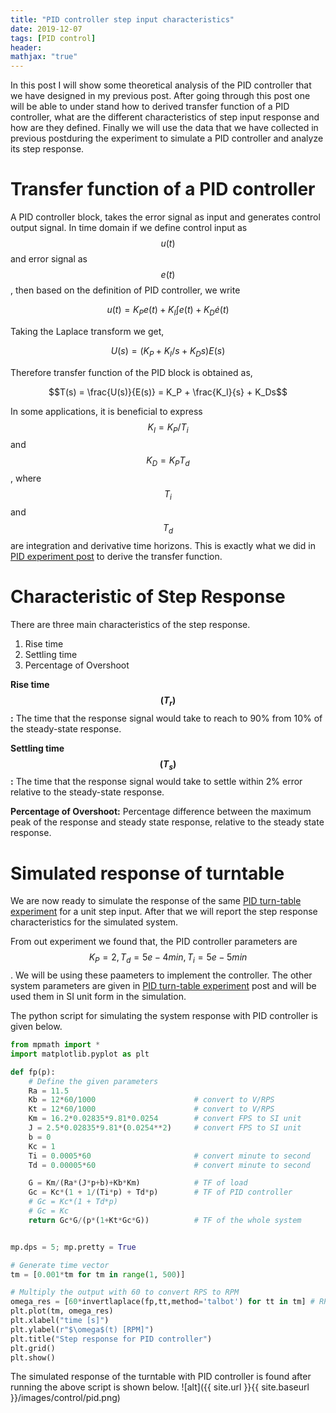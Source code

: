 ```yaml
---
title: "PID controller step input characteristics"
date: 2019-12-07
tags: [PID control]
header:
mathjax: "true"
---
```


In this post I will show some theoretical analysis of the PID controller that we have designed in my previous post. After going through this post one will be able to under stand how to derived transfer function of a PID controller, what are the different characteristics of step input response and how are they defined. Finally we will use the data that we have collected in previous postduring the experiment to simulate a PID controller and analyze its step response.

# Transfer function of a PID controller
A PID controller block, takes the error signal as input and generates control output signal. In time domain if we define control input as $$u(t)$$ and error signal as $$e(t)$$, then based on the definition of PID controller, we write

$$u(t) = K_Pe(t) + K_I\int e(t) + K_D \dot{e}(t)$$

Taking the Laplace transform we get,

$$U(s) = (K_P + K_I/s + K_Ds)E(s)$$

Therefore transfer function of the PID block is obtained as,

$$T(s) = \frac{U(s)}{E(s)} = K_P + \frac{K_I}{s} + K_Ds$$

In some applications, it is beneficial to express $$K_I = K_P/T_i$$ and $$K_D = K_PT_d$$, where $$T_i$$ and $$T_d$$ are integration and derivative time horizons. This is exactly what we did in [PID experiment post](https://mattsinbot.github.io/PID/) to derive the transfer function.

# Characteristic of Step Response
There are three main characteristics of the step response.
1. Rise time
2. Settling time
3. Percentage of Overshoot

**Rise time $$(T_r)$$:** The time that the response signal would take to reach to 90% from 10% of the steady-state response.

**Settling time $$(T_s)$$:** The time that the response signal would take to settle within 2% error relative to the steady-state response.

**Percentage of Overshoot:** Percentage difference between the maximum peak of the response and steady state response, relative to the steady state response.

# Simulated response of turntable
We are now ready to simulate the response of the same [PID turn-table experiment](https://mattsinbot.github.io/PID/) for a unit step input. After that we will report the step response characteristics for the simulated system.

From out experiment we found that, the PID controller parameters are $$K_P = 2, T_d = 5e-4 min, T_i = 5e-5 min$$. We will be using these paameters to implement the controller. The other system parameters are given in [PID turn-table experiment](https://mattsinbot.github.io/PID/) post and will be used them in SI unit form in the simulation.

The python script for simulating the system response with PID controller is given below.

```python
from mpmath import *
import matplotlib.pyplot as plt

def fp(p):
    # Define the given parameters
    Ra = 11.5
    Kb = 12*60/1000                      # convert to V/RPS
    Kt = 12*60/1000                      # convert to V/RPS
    Km = 16.2*0.02835*9.81*0.0254        # convert FPS to SI unit
    J = 2.5*0.02835*9.81*(0.0254**2)     # convert FPS to SI unit
    b = 0
    Kc = 1
    Ti = 0.0005*60                       # convert minute to second
    Td = 0.00005*60                      # convert minute to second

    G = Km/(Ra*(J*p+b)+Kb*Km)            # TF of load
    Gc = Kc*(1 + 1/(Ti*p) + Td*p)        # TF of PID controller
    # Gc = Kc*(1 + Td*p)
    # Gc = Kc
    return Gc*G/(p*(1+Kt*Gc*G))          # TF of the whole system


mp.dps = 5; mp.pretty = True

# Generate time vector
tm = [0.001*tm for tm in range(1, 500)]

# Multiply the output with 60 to convert RPS to RPM
omega_res = [60*invertlaplace(fp,tt,method='talbot') for tt in tm] # RPM
plt.plot(tm, omega_res)
plt.xlabel("time [s]")
plt.ylabel(r"$\omega$(t) [RPM]")
plt.title("Step response for PID controller")
plt.grid()
plt.show()
```
The simulated response of the turntable with PID controller is found after running the above script is shown below.
![alt]({{ site.url }}{{ site.baseurl }}/images/control/pid.png)

<!--[here](https://www.mathworks.com/help/control/ref/stepinfo.html)
After running the above script in python, we can visualize the data as in the figure below.
![alt]({{ site.url }}{{ site.baseurl }}/images/control/visualize_recorded_data2.png)-->
